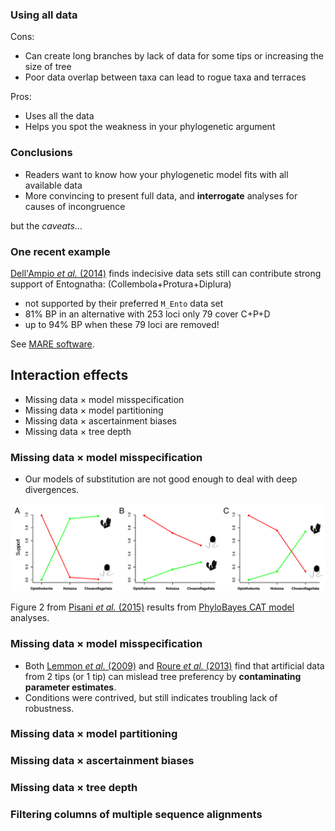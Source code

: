 ### Using all data

Cons:
  * Can create long branches by lack of data for some tips or
     increasing the size of tree
  * Poor data overlap between taxa can lead to rogue taxa and terraces

Pros:
  * Uses all the data
  * Helps you spot the weakness in your phylogenetic argument



### Conclusions

  * Readers want to know how your phylogenetic model fits with all available data
  * More convincing to present full data, and **interrogate** analyses for causes of incongruence

but the *caveats*...



### One recent example

[Dell'Ampio *et al.* (2014)](http://mbe.oxfordjournals.org/content/31/1/239) finds
  indecisive data sets still can contribute strong support of
Entognatha: (Collembola+Protura+Diplura)
  * not supported by their preferred `M_Ento` data set
  * 81% BP in an alternative with 253 loci only 79 cover C+P+D
  * up to 94% BP when these 79 loci are removed!

See [MARE software](https://www.zfmk.de/de/forschung/forschungszentren-und-gruppen/mare).


## Interaction effects

  * Missing data × model misspecification
  * Missing data × model partitioning
  * Missing data × ascertainment biases
  * Missing data × tree depth



### Missing data × model misspecification

  * Our models of substitution are not good enough to deal with deep divergences.

<img src="./images/Pisani-et-al-2015-fig-2.png">

Figure 2 from [Pisani *et al.* (2015)](http://www.pnas.org/cgi/doi/10.1073/pnas.1518127112) results from
[PhyloBayes CAT model](http://megasun.bch.umontreal.ca/People/lartillot/www/index.htm) analyses.



### Missing data × model misspecification

  * Both [Lemmon *et al.* (2009)](http://sysbio.oxfordjournals.org/content/58/1/130) and
 [Roure *et al.* (2013)](http://mbe.oxfordjournals.org/content/30/1/197.abstract)
find that artificial data from 2 tips (or 1 tip) can mislead tree preferency by 
**contaminating parameter estimates**.
  * Conditions were contrived, but still indicates troubling lack of robustness.





### Missing data × model partitioning



### Missing data × ascertainment biases




### Missing data × tree depth




### Filtering columns of multiple sequence alignments

